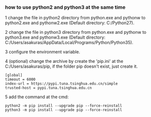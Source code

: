 ### how to use python2 and python3 at the same time

 1 change the file in python2 directory from python.exe and pythonw to python2.exe and pythonw2.exe (Default directory: C:/Python27).
 
 2 change the file in python3 directory from python.exe and pythonw to python3.exe and pythonw3.exe (Default directory: C:/Users/asakuras/AppData/Local/Programs/Python/Python35).
 
 3 configure the environment variable.
 
 4 (optional) change the archive by create the 'pip.ini' at the C:/Users/asakuras/pip, if the folder pip doesn't exist, just create it.
 
```
[global]
timeout = 6000
index-url = https://pypi.tuna.tsinghua.edu.cn/simple
trusted-host = pypi.tuna.tsinghua.edu.cn
```

5 add the command at the cmd:

```
python2 -m pip install --upgrade pip --force-reinstall
python3 -m pip install --upgrade pip --force-reinstall
```
